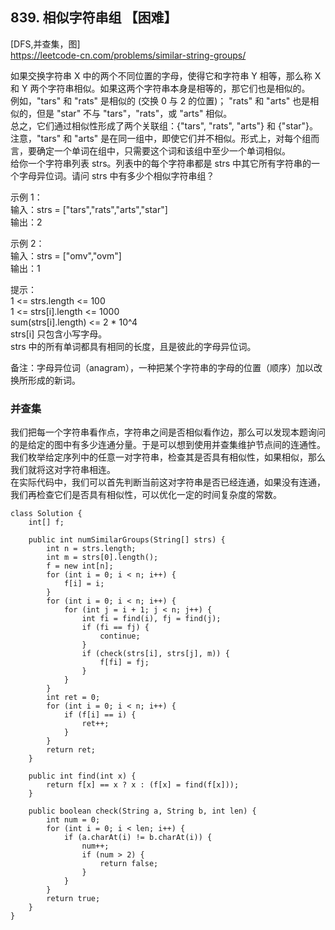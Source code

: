 ## 839. 相似字符串组 【困难】    
[DFS,并查集，图]    
https://leetcode-cn.com/problems/similar-string-groups/   

如果交换字符串 X 中的两个不同位置的字母，使得它和字符串 Y 相等，那么称 X 和 Y 两个字符串相似。如果这两个字符串本身是相等的，那它们也是相似的。   
例如，"tars" 和 "rats" 是相似的 (交换 0 与 2 的位置)； "rats" 和 "arts" 也是相似的，但是 "star" 不与 "tars"，"rats"，或 "arts" 相似。    
总之，它们通过相似性形成了两个关联组：{"tars", "rats", "arts"} 和 {"star"}。注意，"tars" 和 "arts" 是在同一组中，即使它们并不相似。形式上，对每个组而言，要确定一个单词在组中，只需要这个词和该组中至少一个单词相似。    
给你一个字符串列表 strs。列表中的每个字符串都是 strs 中其它所有字符串的一个字母异位词。请问 strs 中有多少个相似字符串组？     

示例 1：   
输入：strs = ["tars","rats","arts","star"]    
输出：2    

示例 2：   
输入：strs = ["omv","ovm"]    
输出：1     

提示：   
1 <= strs.length <= 100   
1 <= strs[i].length <= 1000   
sum(strs[i].length) <= 2 * 10^4   
strs[i] 只包含小写字母。   
strs 中的所有单词都具有相同的长度，且是彼此的字母异位词。     

备注：字母异位词（anagram），一种把某个字符串的字母的位置（顺序）加以改换所形成的新词。     

### 并查集    
我们把每一个字符串看作点，字符串之间是否相似看作边，那么可以发现本题询问的是给定的图中有多少连通分量。于是可以想到使用并查集维护节点间的连通性。   
我们枚举给定序列中的任意一对字符串，检查其是否具有相似性，如果相似，那么我们就将这对字符串相连。   
在实际代码中，我们可以首先判断当前这对字符串是否已经连通，如果没有连通，我们再检查它们是否具有相似性，可以优化一定的时间复杂度的常数。     
```
class Solution {
    int[] f;

    public int numSimilarGroups(String[] strs) {
        int n = strs.length;
        int m = strs[0].length();
        f = new int[n];
        for (int i = 0; i < n; i++) {
            f[i] = i;
        }
        for (int i = 0; i < n; i++) {
            for (int j = i + 1; j < n; j++) {
                int fi = find(i), fj = find(j);
                if (fi == fj) {
                    continue;
                }
                if (check(strs[i], strs[j], m)) {
                    f[fi] = fj;
                }
            }
        }
        int ret = 0;
        for (int i = 0; i < n; i++) {
            if (f[i] == i) {
                ret++;
            }
        }
        return ret;
    }

    public int find(int x) {
        return f[x] == x ? x : (f[x] = find(f[x]));
    }

    public boolean check(String a, String b, int len) {
        int num = 0;
        for (int i = 0; i < len; i++) {
            if (a.charAt(i) != b.charAt(i)) {
                num++;
                if (num > 2) {
                    return false;
                }
            }
        }
        return true;
    }
}
```




































